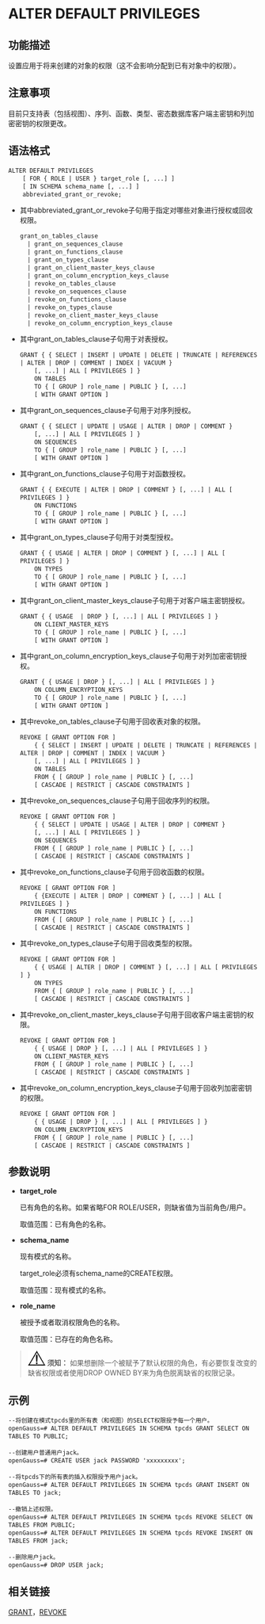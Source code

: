 # ALTER DEFAULT PRIVILEGES

## 功能描述<a name="zh-cn_topic_0283136687_zh-cn_topic_0237122057_zh-cn_topic_0059778935_sb6d50f1fe847446bb5943799163d59fb"></a>

设置应用于将来创建的对象的权限（这不会影响分配到已有对象中的权限）。

## 注意事项<a name="zh-cn_topic_0283136687_zh-cn_topic_0237122057_zh-cn_topic_0059778935_s4737e0edf6af464282c48f14a9d9c0f4"></a>

目前只支持表（包括视图）、序列、函数、类型、密态数据库客户端主密钥和列加密密钥的权限更改。

## 语法格式<a name="zh-cn_topic_0283136687_zh-cn_topic_0237122057_zh-cn_topic_0059778935_s760a84be01534119a13af50d2ff535aa"></a>

```
ALTER DEFAULT PRIVILEGES
    [ FOR { ROLE | USER } target_role [, ...] ]
    [ IN SCHEMA schema_name [, ...] ]
    abbreviated_grant_or_revoke;
```

-   其中abbreviated\_grant\_or\_revoke子句用于指定对哪些对象进行授权或回收权限。

    ```
    grant_on_tables_clause
      | grant_on_sequences_clause
      | grant_on_functions_clause
      | grant_on_types_clause
      | grant_on_client_master_keys_clause
      | grant_on_column_encryption_keys_clause
      | revoke_on_tables_clause
      | revoke_on_sequences_clause
      | revoke_on_functions_clause
      | revoke_on_types_clause
      | revoke_on_client_master_keys_clause
      | revoke_on_column_encryption_keys_clause
    ```


-   其中grant\_on\_tables\_clause子句用于对表授权。

    ```
    GRANT { { SELECT | INSERT | UPDATE | DELETE | TRUNCATE | REFERENCES | ALTER | DROP | COMMENT | INDEX | VACUUM } 
        [, ...] | ALL [ PRIVILEGES ] }
        ON TABLES 
        TO { [ GROUP ] role_name | PUBLIC } [, ...]
        [ WITH GRANT OPTION ]
    ```

-   其中grant\_on\_sequences\_clause子句用于对序列授权。

    ```
    GRANT { { SELECT | UPDATE | USAGE | ALTER | DROP | COMMENT } 
        [, ...] | ALL [ PRIVILEGES ] }
        ON SEQUENCES 
        TO { [ GROUP ] role_name | PUBLIC } [, ...]
        [ WITH GRANT OPTION ]
    ```

-   其中grant\_on\_functions\_clause子句用于对函数授权。

    ```
    GRANT { { EXECUTE | ALTER | DROP | COMMENT } [, ...] | ALL [ PRIVILEGES ] }
        ON FUNCTIONS 
        TO { [ GROUP ] role_name | PUBLIC } [, ...]
        [ WITH GRANT OPTION ]
    ```

-   其中grant\_on\_types\_clause子句用于对类型授权。

    ```
    GRANT { { USAGE | ALTER | DROP | COMMENT } [, ...] | ALL [ PRIVILEGES ] }
        ON TYPES 
        TO { [ GROUP ] role_name | PUBLIC } [, ...]
        [ WITH GRANT OPTION ]
    ```

-   其中grant\_on\_client\_master\_keys\_clause子句用于对客户端主密钥授权。

    ```
    GRANT { { USAGE  | DROP } [, ...] | ALL [ PRIVILEGES ] }
        ON CLIENT_MASTER_KEYS
        TO { [ GROUP ] role_name | PUBLIC } [, ...]
        [ WITH GRANT OPTION ]
    ```

-   其中grant\_on\_column\_encryption\_keys\_clause子句用于对列加密密钥授权。

    ```
    GRANT { { USAGE | DROP } [, ...] | ALL [ PRIVILEGES ] }
        ON COLUMN_ENCRYPTION_KEYS 
        TO { [ GROUP ] role_name | PUBLIC } [, ...]
        [ WITH GRANT OPTION ]
    ```

-   其中revoke\_on\_tables\_clause子句用于回收表对象的权限。

    ```
    REVOKE [ GRANT OPTION FOR ]
        { { SELECT | INSERT | UPDATE | DELETE | TRUNCATE | REFERENCES | ALTER | DROP | COMMENT | INDEX | VACUUM } 
        [, ...] | ALL [ PRIVILEGES ] }
        ON TABLES 
        FROM { [ GROUP ] role_name | PUBLIC } [, ...]
        [ CASCADE | RESTRICT | CASCADE CONSTRAINTS ]
    ```

-   其中revoke\_on\_sequences\_clause子句用于回收序列的权限。

    ```
    REVOKE [ GRANT OPTION FOR ]
        { { SELECT | UPDATE | USAGE | ALTER | DROP | COMMENT } 
        [, ...] | ALL [ PRIVILEGES ] }
        ON SEQUENCES
        FROM { [ GROUP ] role_name | PUBLIC } [, ...]
        [ CASCADE | RESTRICT | CASCADE CONSTRAINTS ]
    ```

-   其中revoke\_on\_functions\_clause子句用于回收函数的权限。

    ```
    REVOKE [ GRANT OPTION FOR ]
        { {EXECUTE | ALTER | DROP | COMMENT } [, ...] | ALL [ PRIVILEGES ] }
        ON FUNCTIONS 
        FROM { [ GROUP ] role_name | PUBLIC } [, ...]
        [ CASCADE | RESTRICT | CASCADE CONSTRAINTS ]
    ```

-   其中revoke\_on\_types\_clause子句用于回收类型的权限。

    ```
    REVOKE [ GRANT OPTION FOR ]
        { { USAGE | ALTER | DROP | COMMENT } [, ...] | ALL [ PRIVILEGES ] }
        ON TYPES 
        FROM { [ GROUP ] role_name | PUBLIC } [, ...]
        [ CASCADE | RESTRICT | CASCADE CONSTRAINTS ]
    ```


-   其中revoke\_on\_client\_master\_keys\_clause子句用于回收客户端主密钥的权限。

    ```
    REVOKE [ GRANT OPTION FOR ]
        { { USAGE | DROP } [, ...] | ALL [ PRIVILEGES ] }
        ON CLIENT_MASTER_KEYS 
        FROM { [ GROUP ] role_name | PUBLIC } [, ...]
        [ CASCADE | RESTRICT | CASCADE CONSTRAINTS ]
    ```

-   其中revoke\_on\_column\_encryption\_keys\_clause子句用于回收列加密密钥的权限。

    ```
    REVOKE [ GRANT OPTION FOR ]
        { { USAGE | DROP } [, ...] | ALL [ PRIVILEGES ] }
        ON COLUMN_ENCRYPTION_KEYS
        FROM { [ GROUP ] role_name | PUBLIC } [, ...]
        [ CASCADE | RESTRICT | CASCADE CONSTRAINTS ]
    ```


## 参数说明<a name="zh-cn_topic_0283136687_zh-cn_topic_0237122057_zh-cn_topic_0059778935_sb713f37e7b9a40ad936d0bbba0449eb1"></a>

-   **target\_role**

    已有角色的名称。如果省略FOR ROLE/USER，则缺省值为当前角色/用户。

    取值范围：已有角色的名称。

-   **schema\_name**

    现有模式的名称。

    target\_role必须有schema\_name的CREATE权限。

    取值范围：现有模式的名称。

-   **role\_name**

    被授予或者取消权限角色的名称。

    取值范围：已存在的角色名称。


>![](public_sys-resources/icon-notice.png) **须知：** 
>如果想删除一个被赋予了默认权限的角色，有必要恢复改变的缺省权限或者使用DROP OWNED BY来为角色脱离缺省的权限记录。

## 示例<a name="zh-cn_topic_0283136687_zh-cn_topic_0237122057_zh-cn_topic_0059778935_s64b82734f0054e559da974687a61e6bf"></a>

```
--将创建在模式tpcds里的所有表（和视图）的SELECT权限授予每一个用户。
openGauss=# ALTER DEFAULT PRIVILEGES IN SCHEMA tpcds GRANT SELECT ON TABLES TO PUBLIC;

--创建用户普通用户jack。
openGauss=# CREATE USER jack PASSWORD 'xxxxxxxxx';

--将tpcds下的所有表的插入权限授予用户jack。
openGauss=# ALTER DEFAULT PRIVILEGES IN SCHEMA tpcds GRANT INSERT ON TABLES TO jack;

--撤销上述权限。
openGauss=# ALTER DEFAULT PRIVILEGES IN SCHEMA tpcds REVOKE SELECT ON TABLES FROM PUBLIC; 
openGauss=# ALTER DEFAULT PRIVILEGES IN SCHEMA tpcds REVOKE INSERT ON TABLES FROM jack;

--删除用户jack。
openGauss=# DROP USER jack;
```

## 相关链接<a name="zh-cn_topic_0283136687_zh-cn_topic_0237122057_zh-cn_topic_0059778935_s802a1dc228084944b989677194792353"></a>

[GRANT](GRANT.md)，[REVOKE](REVOKE.md)

